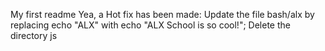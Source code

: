 My first readme
Yea, a Hot fix has been made: Update the file bash/alx by replacing echo "ALX" with echo "ALX School is so cool!"; Delete the directory js
